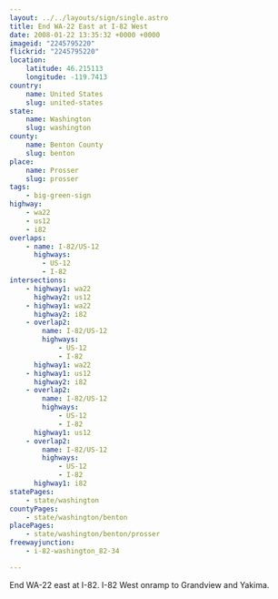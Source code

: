 ```yaml
---
layout: ../../layouts/sign/single.astro
title: End WA-22 East at I-82 West
date: 2008-01-22 13:35:32 +0000 +0000
imageid: "2245795220"
flickrid: "2245795220"
location:
    latitude: 46.215113
    longitude: -119.7413
country:
    name: United States
    slug: united-states
state:
    name: Washington
    slug: washington
county:
    name: Benton County
    slug: benton
place:
    name: Prosser
    slug: prosser
tags:
    - big-green-sign
highway:
    - wa22
    - us12
    - i82
overlaps:
    - name: I-82/US-12
      highways:
        - US-12
        - I-82
intersections:
    - highway1: wa22
      highway2: us12
    - highway1: wa22
      highway2: i82
    - overlap2:
        name: I-82/US-12
        highways:
            - US-12
            - I-82
      highway1: wa22
    - highway1: us12
      highway2: i82
    - overlap2:
        name: I-82/US-12
        highways:
            - US-12
            - I-82
      highway1: us12
    - overlap2:
        name: I-82/US-12
        highways:
            - US-12
            - I-82
      highway1: i82
statePages:
    - state/washington
countyPages:
    - state/washington/benton
placePages:
    - state/washington/benton/prosser
freewayjunction:
    - i-82-washington_82-34

---
```

End WA-22 east at I-82.  I-82 West onramp to Grandview and Yakima.